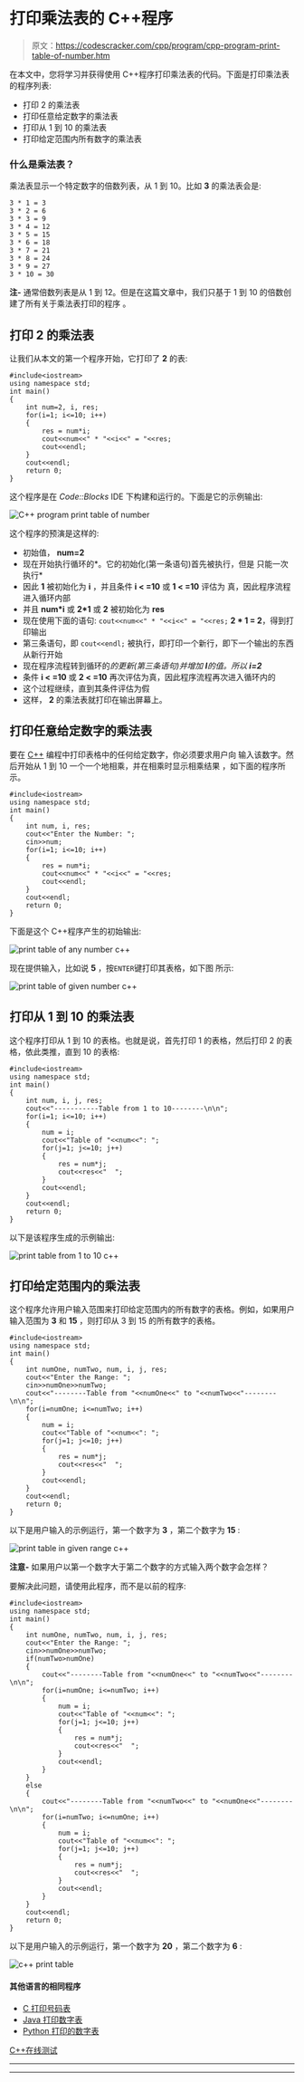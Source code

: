 # 打印乘法表的 C++程序

> 原文：<https://codescracker.com/cpp/program/cpp-program-print-table-of-number.htm>

在本文中，您将学习并获得使用 C++程序打印乘法表的代码。下面是打印乘法表的程序列表:

*   打印 2 的乘法表
*   打印任意给定数字的乘法表
*   打印从 1 到 10 的乘法表
*   打印给定范围内所有数字的乘法表

### 什么是乘法表？

乘法表显示一个特定数字的倍数列表，从 1 到 10。比如 **3** 的乘法表会是:

```
3 * 1 = 3
3 * 2 = 6
3 * 3 = 9
3 * 4 = 12
3 * 5 = 15
3 * 6 = 18
3 * 7 = 21
3 * 8 = 24
3 * 9 = 27
3 * 10 = 30
```

**注-** 通常倍数列表是从 1 到 12。但是在这篇文章中，我们只基于 1 到 10 的倍数创建了所有关于乘法表打印的程序 。

## 打印 2 的乘法表

让我们从本文的第一个程序开始，它打印了 **2** 的表:

```
#include<iostream>
using namespace std;
int main()
{
    int num=2, i, res;
    for(i=1; i<=10; i++)
    {
        res = num*i;
        cout<<num<<" * "<<i<<" = "<<res;
        cout<<endl;
    }
    cout<<endl;
    return 0;
}
```

这个程序是在 *Code::Blocks* IDE 下构建和运行的。下面是它的示例输出:

![C++ program print table of number](img/d65e052effc9a49d19b2ad2923c03000.png)

这个程序的预演是这样的:

*   初始值， **num=2**
*   现在开始执行循环的*。它的初始化(第一条语句)首先被执行，但是 只能一次执行*
*   因此 **1** 被初始化为 **i** ，并且条件 **i < =10** 或 **1 < =10** 评估为 真，因此程序流程进入循环内部
*   并且 **num*i** 或 **2*1** 或 **2** 被初始化为 **res**
*   现在使用下面的语句:
    `cout<<num<<" * "<<i<<" = "<<res;`
    **2 * 1 = 2**，得到打印输出
*   第三条语句，即
    `cout<<endl;`
    被执行，即打印一个新行，即下一个输出的东西从新行开始
*   现在程序流程转到循环的*的更新(第三条语句)并增加 **I**的值。所以 **i=2***
*   条件 **i < =10** 或 **2 < =10** 再次评估为真，因此程序流程再次进入循环内的
*   这个过程继续，直到其条件评估为假
*   这样， **2** 的乘法表就打印在输出屏幕上。

## 打印任意给定数字的乘法表

要在 [C++](/cpp/index.htm) 编程中打印表格中的任何给定数字，你必须要求用户向 输入该数字。然后开始从 1 到 10 一个一个地相乘，并在相乘时显示相乘结果 ，如下面的程序所示。

```
#include<iostream>
using namespace std;
int main()
{
    int num, i, res;
    cout<<"Enter the Number: ";
    cin>>num;
    for(i=1; i<=10; i++)
    {
        res = num*i;
        cout<<num<<" * "<<i<<" = "<<res;
        cout<<endl;
    }
    cout<<endl;
    return 0;
}
```

下面是这个 C++程序产生的初始输出:

![print table of any number c++](img/e592dd71c93d974ee9c0e945f755176e.png)

现在提供输入，比如说 **5** ，按`ENTER`键打印其表格，如下图 所示:

![print table of given number c++](img/41fbe71669787a58abfb7487332732b6.png)

## 打印从 1 到 10 的乘法表

这个程序打印从 1 到 10 的表格。也就是说，首先打印 1 的表格，然后打印 2 的表格，依此类推，直到 10 的表格:

```
#include<iostream>
using namespace std;
int main()
{
    int num, i, j, res;
    cout<<"-----------Table from 1 to 10--------\n\n";
    for(i=1; i<=10; i++)
    {
        num = i;
        cout<<"Table of "<<num<<": ";
        for(j=1; j<=10; j++)
        {
            res = num*j;
            cout<<res<<"  ";
        }
        cout<<endl;
    }
    cout<<endl;
    return 0;
}
```

以下是该程序生成的示例输出:

![print table from 1 to 10 c++](img/8fb7d25afb9d8b480f9bba7b05835f21.png)

## 打印给定范围内的乘法表

这个程序允许用户输入范围来打印给定范围内的所有数字的表格。例如，如果用户输入范围为 **3** 和 **15** ，则打印从 3 到 15 的所有数字的表格。

```
#include<iostream>
using namespace std;
int main()
{
    int numOne, numTwo, num, i, j, res;
    cout<<"Enter the Range: ";
    cin>>numOne>>numTwo;
    cout<<"--------Table from "<<numOne<<" to "<<numTwo<<"--------\n\n";
    for(i=numOne; i<=numTwo; i++)
    {
        num = i;
        cout<<"Table of "<<num<<": ";
        for(j=1; j<=10; j++)
        {
            res = num*j;
            cout<<res<<"  ";
        }
        cout<<endl;
    }
    cout<<endl;
    return 0;
}
```

以下是用户输入的示例运行，第一个数字为 **3** ，第二个数字为 **15** :

![print table in given range c++](img/a2c8ccdb762836b3edf12e7c37b5310f.png)

**注意-** 如果用户以第一个数字大于第二个数字的方式输入两个数字会怎样？

要解决此问题，请使用此程序，而不是以前的程序:

```
#include<iostream>
using namespace std;
int main()
{
    int numOne, numTwo, num, i, j, res;
    cout<<"Enter the Range: ";
    cin>>numOne>>numTwo;
    if(numTwo>numOne)
    {
        cout<<"--------Table from "<<numOne<<" to "<<numTwo<<"--------\n\n";
        for(i=numOne; i<=numTwo; i++)
        {
            num = i;
            cout<<"Table of "<<num<<": ";
            for(j=1; j<=10; j++)
            {
                res = num*j;
                cout<<res<<"  ";
            }
            cout<<endl;
        }
    }
    else
    {
        cout<<"--------Table from "<<numTwo<<" to "<<numOne<<"--------\n\n";
        for(i=numTwo; i<=numOne; i++)
        {
            num = i;
            cout<<"Table of "<<num<<": ";
            for(j=1; j<=10; j++)
            {
                res = num*j;
                cout<<res<<"  ";
            }
            cout<<endl;
        }
    }
    cout<<endl;
    return 0;
}
```

以下是用户输入的示例运行，第一个数字为 **20** ，第二个数字为 **6** :

![c++ print table](img/9e2b891f6aef70d5831c26de393ed6b7.png)

#### 其他语言的相同程序

*   [C 打印号码表](/c/program/c-program-print-table-of-number.htm)
*   [Java 打印数字表](/java/program/java-program-print-table-of-number.htm)
*   [Python 打印的数字表](/python/program/python-program-print-multiplication-table.htm)

[C++在线测试](/exam/showtest.php?subid=3)

* * *

* * *